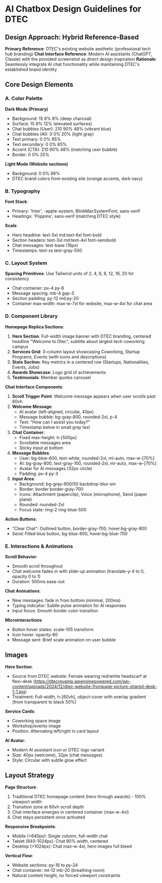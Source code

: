 # AI Chatbox Design Guidelines for DTEC

## Design Approach: Hybrid Reference-Based

**Primary Reference**: DTEC's existing website aesthetic (professional tech hub branding)
**Chat Interface Reference**: Modern AI assistants (ChatGPT, Claude) with the provided screenshot as direct design inspiration
**Rationale**: Seamlessly integrate AI chat functionality while maintaining DTEC's established brand identity

## Core Design Elements

### A. Color Palette

**Dark Mode (Primary)**
- Background: 15 8% 8% (deep charcoal)
- Surface: 15 8% 12% (elevated surfaces)
- Chat bubbles (User): 210 90% 48% (vibrant blue)
- Chat bubbles (AI): 0 0% 20% (light gray)
- Text primary: 0 0% 95%
- Text secondary: 0 0% 65%
- Accent (CTA): 210 90% 48% (matching user bubble)
- Border: 0 0% 25%

**Light Mode (Website sections)**
- Background: 0 0% 98%
- DTEC brand colors from existing site (orange accents, dark navy)

### B. Typography

**Font Stack**: 
- Primary: 'Inter', -apple-system, BlinkMacSystemFont, sans-serif
- Headings: 'Poppins', sans-serif (matching DTEC style)

**Scale**:
- Hero headline: text-5xl md:text-6xl font-bold
- Section headers: text-3xl md:text-4xl font-semibold
- Chat messages: text-base (16px)
- Timestamps: text-xs text-gray-500

### C. Layout System

**Spacing Primitives**: Use Tailwind units of 2, 4, 6, 8, 12, 16, 20 for consistency
- Chat container: px-4 py-6
- Message spacing: mb-4 gap-3
- Section padding: py-12 md:py-20
- Container max-width: max-w-7xl for website, max-w-4xl for chat area

### D. Component Library

**Homepage Replica Sections**:
1. **Hero Section**: Full-width image banner with DTEC branding, centered headline "Welcome to Dtec", subtitle about largest tech coworking campus
2. **Services Grid**: 3-column layout showcasing Coworking, Startup Programs, Events (with icons and descriptions)
3. **Stats Section**: Key metrics in a centered row (Startups, Nationalities, Events, Jobs)
4. **Awards Showcase**: Logo grid of achievements
5. **Testimonials**: Member quotes carousel

**Chat Interface Components**:
1. **Scroll Trigger Point**: Welcome message appears when user scrolls past 60vh
2. **Welcome Message**: 
   - AI avatar (left-aligned, circular, 40px)
   - Message bubble: bg-gray-800, rounded-2xl, p-4
   - Text: "How can I assist you today?"
   - Timestamp below in small gray text
3. **Chat Container**:
   - Fixed max-height: h-[500px]
   - Scrollable messages area
   - Sticky input at bottom
4. **Message Bubbles**:
   - User: bg-blue-600, text-white, rounded-2xl, ml-auto, max-w-[70%]
   - AI: bg-gray-800, text-gray-100, rounded-2xl, mr-auto, max-w-[70%]
   - Avatar for AI messages (32px circle)
   - Padding: px-4 py-3
5. **Input Area**:
   - Background: bg-gray-900/50 backdrop-blur-sm
   - Border: border border-gray-700
   - Icons: Attachment (paperclip), Voice (microphone), Send (paper plane)
   - Rounded: rounded-2xl
   - Focus state: ring-2 ring-blue-500

**Action Buttons**:
- "Clear Chat": Outlined button, border-gray-700, hover:bg-gray-800
- Send: Filled blue button, bg-blue-600, hover:bg-blue-700

### E. Interactions & Animations

**Scroll Behavior**:
- Smooth scroll throughout
- Chat welcome fades in with slide-up animation (translate-y-4 to 0, opacity 0 to 1)
- Duration: 500ms ease-out

**Chat Animations**:
- New messages: fade in from bottom (minimal, 200ms)
- Typing indicator: Subtle pulse animation for AI responses
- Input focus: Smooth border color transition

**Microinteractions**:
- Button hover states: scale-105 transform
- Icon hover: opacity-80
- Message sent: Brief scale animation on user bubble

## Images

**Hero Section**: 
- Source from DTEC website: Female wearing red/white headscarf at flexi-desk (https://dtecrevamp.wpenginepowered.com/wp-content/uploads/2024/12/dtec-website-frontpage-picture-shared-desk-1-1.jpg)
- Treatment: Full-width, h-[60vh], object-cover with overlay gradient (from transparent to black 50%)

**Service Cards**:
- Coworking space image
- Workshop/events image
- Position: Alternating left/right in card layout

**AI Avatar**:
- Modern AI assistant icon or DTEC logo variant
- Size: 40px (welcome), 32px (chat messages)
- Style: Circular with subtle glow effect

## Layout Strategy

**Page Structure**:
1. Traditional DTEC homepage content (hero through awards) - 100% viewport width
2. Transition zone at 60vh scroll depth
3. Chat interface emerges in centered container (max-w-4xl)
4. Chat stays persistent once activated

**Responsive Breakpoints**:
- Mobile (<640px): Single column, full-width chat
- Tablet (640-1024px): Chat 90% width, centered
- Desktop (>1024px): Chat max-w-4xl, hero images full bleed

**Vertical Flow**:
- Website sections: py-16 to py-24
- Chat container: mt-12 mb-20 (breathing room)
- Natural content height, no forced viewport constraints